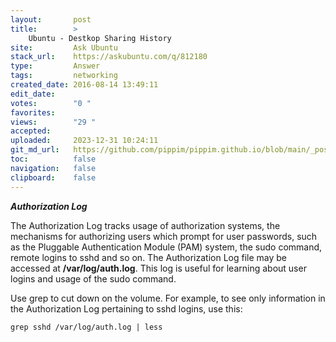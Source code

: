 ```yaml
---
layout:       post
title:        >
    Ubuntu - Destkop Sharing History
site:         Ask Ubuntu
stack_url:    https://askubuntu.com/q/812180
type:         Answer
tags:         networking
created_date: 2016-08-14 13:49:11
edit_date:    
votes:        "0 "
favorites:    
views:        "29 "
accepted:     
uploaded:     2023-12-31 10:24:11
git_md_url:   https://github.com/pippim/pippim.github.io/blob/main/_posts/2016/2016-08-14-Ubuntu-Destkop-Sharing-History.md
toc:          false
navigation:   false
clipboard:    false
---
```


***Authorization Log***

The Authorization Log tracks usage of authorization systems, the mechanisms for authorizing users which prompt for user passwords, such as the Pluggable Authentication Module (PAM) system, the sudo command, remote logins to sshd and so on. The Authorization Log file may be accessed at **/var/log/auth.log**. This log is useful for learning about user logins and usage of the sudo command.

Use grep to cut down on the volume. For example, to see only information in the Authorization Log pertaining to sshd logins, use this:

``` 
grep sshd /var/log/auth.log | less
```
